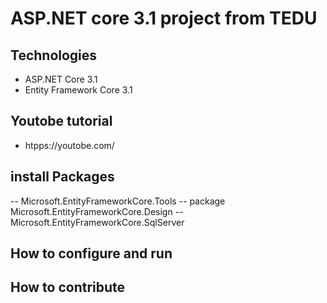 # ASP.NET core 3.1 project from TEDU
## Technologies 
- ASP.NET Core 3.1
- Entity Framework Core 3.1
## Youtobe tutorial
- htpps://youtobe.com/
## install Packages
-- Microsoft.EntityFrameworkCore.Tools
-- package Microsoft.EntityFrameworkCore.Design
-- Microsoft.EntityFrameworkCore.SqlServer
## How to configure and run
## How to contribute